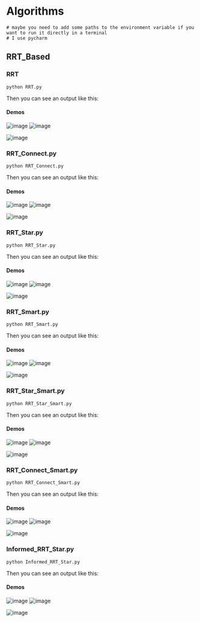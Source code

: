 # Algorithms
```buildoutcfg
# maybe you need to add some paths to the environment variable if you want to run it directly in a terminal
# I use pycharm
```
## RRT_Based
### RRT
```
python RRT.py
```
Then you can see an output like this:
#### Demos
![image](https://github.com/Yang-Yefeng/PathPlanningAlgorithms/blob/main/somefigures/video/gif/rrt1.gif)
![image](https://github.com/Yang-Yefeng/PathPlanningAlgorithms/blob/main/somefigures/video/gif/rrt2.gif)

![image](https://github.com/Yang-Yefeng/PathPlanningAlgorithms/blob/main/somefigures/video/gif/rrt3.gif)

### RRT_Connect.py
```
python RRT_Connect.py
```
Then you can see an output like this:
#### Demos
![image](https://github.com/Yang-Yefeng/PathPlanningAlgorithms/blob/main/somefigures/video/gif/rrt_connect1.gif)
![image](https://github.com/Yang-Yefeng/PathPlanningAlgorithms/blob/main/somefigures/video/gif/rrt_connect2.gif)

![image](https://github.com/Yang-Yefeng/PathPlanningAlgorithms/blob/main/somefigures/video/gif/rrt_connect3.gif)

### RRT_Star.py
```
python RRT_Star.py
```
Then you can see an output like this:
#### Demos
![image](https://github.com/Yang-Yefeng/PathPlanningAlgorithms/blob/main/somefigures/video/gif/rrt_star1.gif)
![image](https://github.com/Yang-Yefeng/PathPlanningAlgorithms/blob/main/somefigures/video/gif/rrt_star2.gif)

![image](https://github.com/Yang-Yefeng/PathPlanningAlgorithms/blob/main/somefigures/video/gif/rrt_star3.gif)

### RRT_Smart.py
```
python RRT_Smart.py
```
Then you can see an output like this:
#### Demos
![image](https://github.com/Yang-Yefeng/PathPlanningAlgorithms/blob/main/somefigures/video/gif/rrt_smart1.gif)
![image](https://github.com/Yang-Yefeng/PathPlanningAlgorithms/blob/main/somefigures/video/gif/rrt_smart2.gif)

![image](https://github.com/Yang-Yefeng/PathPlanningAlgorithms/blob/main/somefigures/video/gif/rrt_smart3.gif)

### RRT_Star_Smart.py
```
python RRT_Star_Smart.py
```
Then you can see an output like this:
#### Demos
![image](https://github.com/Yang-Yefeng/PathPlanningAlgorithms/blob/main/somefigures/video/gif/rrt_star_smart1.gif)
![image](https://github.com/Yang-Yefeng/PathPlanningAlgorithms/blob/main/somefigures/video/gif/rrt_star_smart2.gif)

![image](https://github.com/Yang-Yefeng/PathPlanningAlgorithms/blob/main/somefigures/video/gif/rrt_star_smart3.gif)

### RRT_Connect_Smart.py
```
python RRT_Connect_Smart.py
```
Then you can see an output like this:
#### Demos
![image](https://github.com/Yang-Yefeng/PathPlanningAlgorithms/blob/main/somefigures/video/gif/rrt_connect_smart1.gif)
![image](https://github.com/Yang-Yefeng/PathPlanningAlgorithms/blob/main/somefigures/video/gif/rrt_connect_smart2.gif)

![image](https://github.com/Yang-Yefeng/PathPlanningAlgorithms/blob/main/somefigures/video/gif/rrt_connect_smart3.gif)

### Informed_RRT_Star.py
```
python Informed_RRT_Star.py
```
Then you can see an output like this:
#### Demos
![image](https://github.com/Yang-Yefeng/PathPlanningAlgorithms/blob/main/somefigures/video/gif/informed_rrt_star1.gif)
![image](https://github.com/Yang-Yefeng/PathPlanningAlgorithms/blob/main/somefigures/video/gif/informed_rrt_star2.gif)

![image](https://github.com/Yang-Yefeng/PathPlanningAlgorithms/blob/main/somefigures/video/gif/informed_rrt_star3.gif)
